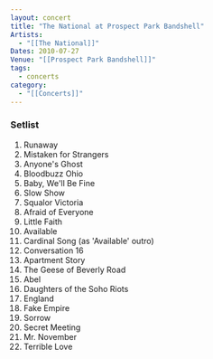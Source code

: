 ```yaml
---
layout: concert
title: "The National at Prospect Park Bandshell"
Artists:
  - "[[The National]]"
Dates: 2010-07-27
Venue: "[[Prospect Park Bandshell]]"
tags:
  - concerts
category:
  - "[[Concerts]]"
---
```


### Setlist
1. Runaway
2. Mistaken for Strangers
3. Anyone's Ghost
4. Bloodbuzz Ohio
5. Baby, We'll Be Fine
6. Slow Show
7. Squalor Victoria
8. Afraid of Everyone
9. Little Faith
10. Available
11. Cardinal Song (as 'Available' outro)
12. Conversation 16
13. Apartment Story
14. The Geese of Beverly Road
15. Abel
16. Daughters of the Soho Riots
17. England
18. Fake Empire
19. Sorrow
20. Secret Meeting
21. Mr. November
22. Terrible Love
